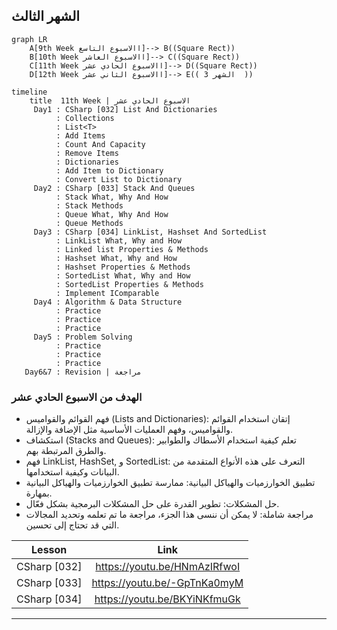 ## الشهر الثالث
```mermaid
graph LR
    A[9th Week االاسبوع التاسع]--> B((Square Rect))
    B[10th Week االاسبوع العاشر]--> C((Square Rect))
    C[11th Week االاسبوع الحادي عشر]--> D((Square Rect))
    D[12th Week االاسبوع الثاني عشر]--> E(( الشهر 3  ))
```

```mermaid
timeline
    title  11th Week | الاسبوع الحادي عشر
     Day1 : CSharp [032] List And Dictionaries
          : Collections
          : List<T>
          : Add Items
          : Count And Capacity
          : Remove Items
          : Dictionaries
          : Add Item to Dictionary
          : Convert List to Dictionary
     Day2 : CSharp [033] Stack And Queues
          : Stack What, Why And How
          : Stack Methods
          : Queue What, Why And How
          : Queue Methods 
     Day3 : CSharp [034] LinkList, Hashset And SortedList
          : LinkList What, Why and How
          : Linked list Properties & Methods
          : Hashset What, Why and How
          : Hashset Properties & Methods
          : SortedList What, Why and How
          : SortedList Properties & Methods
          : Implement IComparable
     Day4 : Algorithm & Data Structure
          : Practice
          : Practice
          : Practice
     Day5 : Problem Solving
          : Practice
          : Practice
          : Practice
   Day6&7 : Revision | مراجعة 
```
###  الهدف من الاسبوع الحادي عشر

- فهم القوائم والقواميس (Lists and Dictionaries): إتقان استخدام القوائم والقواميس، وفهم العمليات الأساسية مثل الإضافة والإزالة.
- استكشاف (Stacks and Queues): تعلم كيفية استخدام الأسطاك والطوابير والطرق المرتبطة بهم.
- فهم LinkList, HashSet, و SortedList: التعرف على هذه الأنواع المتقدمة من البيانات وكيفية استخدامها.
- تطبيق الخوارزميات والهياكل البيانية: ممارسة تطبيق الخوارزميات والهياكل البيانية بمهارة.
- حل المشكلات: تطوير القدرة على حل المشكلات البرمجية بشكل فعّال.
- مراجعة شاملة: لا يمكن أن ننسى هذا الجزء، مراجعة ما تم تعلمه وتحديد المجالات التي قد تحتاج إلى تحسين.

|Lesson | Link |
| :---: | :---: | 
|CSharp [032] | https://youtu.be/HNmAzIRfwoI|
|CSharp [033] | https://youtu.be/-GpTnKa0myM|  
|CSharp [034] | https://youtu.be/BKYiNKfmuGk|   

---
